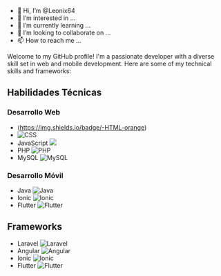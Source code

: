 - 👋 Hi, I’m @Leonix64
- 👀 I’m interested in ...
- 🌱 I’m currently learning ...
- 💞️ I’m looking to collaborate on ...
- 📫 How to reach me ...


Welcome to my GitHub profile! I'm a passionate developer with a diverse skill set in web and mobile development. Here are some of my technical skills and frameworks:

## Habilidades Técnicas

### Desarrollo Web
- (https://img.shields.io/badge/-HTML-orange)
- ![CSS](https://img.shields.io/badge/-CSS-blue)
- JavaScript ![](https://img.shields.io/badge/-JavaScript-yellow)
- PHP ![PHP](https://img.shields.io/badge/-PHP-purple)
- MySQL ![MySQL](https://img.shields.io/badge/-MySQL-blue)

### Desarrollo Móvil
- Java ![Java](https://img.shields.io/badge/-Java-red)
- Ionic ![Ionic](https://img.shields.io/badge/-Ionic-blue)
- Flutter ![Flutter](https://img.shields.io/badge/-Flutter-blue)

## Frameworks

- Laravel ![Laravel](https://img.shields.io/badge/-Laravel-red)
- Angular ![Angular](https://img.shields.io/badge/-Angular-red)
- Ionic ![Ionic](https://img.shields.io/badge/-Ionic-blue)
- Flutter ![Flutter](https://img.shields.io/badge/-Flutter-blue)

<!---
Leonix64/Leonix64 is a ✨ special ✨ repository because its `README.md` (this file) appears on your GitHub profile.
You can click the Preview link to take a look at your changes.
--->
